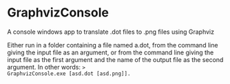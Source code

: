 GraphvizConsole
===============

A console windows app to translate .dot files to .png files using Graphviz

Either run in a folder containing a file named a.dot, from the command line giving the input file as an argument, or from the command line giving the input file as the first argument and the name of the output file as the second argument. In other words:
<code>&gt; GraphvizConsole.exe [asd.dot [asd.png]].</code>